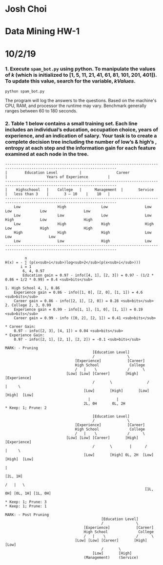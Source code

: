 # Josh Choi
# Data Mining HW-1
# 10/2/19


### 1. Execute ```spam_bot.py``` using python. To manipulate the values of _k_ (which is initialized to [1, 5, 11, 21, 41, 61, 81, 101, 201, 401]). To update this value, search for the variable, *kValues*.
```
python spam_bot.py
```
The program will log the answers to the questions. Based on the machine's CPU, RAM, and processor the runtime may vary. Benchmark generally ranges between 60 to 180 seconds.


### 2. Table 1 below contains a small training set. Each line includes an individual’s education, occupation choice, years of experience, and an indication of salary. Your task is to create a complete decision tree including the number of low’s & high’s , entropy at each step and the information gain for each feature examined at each node in the tree.

```
-------------------------------------------------------------------------------------------------------------------------
|        Education Level          |                Career                |                  Years of Experience         |
-------------------------------------------------------------------------------------------------------------------------
|    Highschoool   |    College   |      Management  |       Service     |   less than 3    |       3 — 10    |    10   |
-------------------------------------------------------------------------------------------------------------------------
    Low                 High                Low                 Low             Low             Low                 Low
    Low                 Low                 Low                 Low             High            Low                 High
    Low                 High                High                High            Low             High                High
    High                High                High                Low                             Low                 Low
    Low                 Low                 High                Low             
-------------------------------------------------------------------------------------------------------------------------
```

```
         n
H(x) = - ∑ (p(x<sub>i</sub>)log<sub>2</sub>(p(x<sub>i</sub>)))
       i = 1
        6, 4, 0.97
        Education gain = 0.97 - info([4, 1], [2, 3]) = 0.97 - (1/2 * 0.86 + 1/2 * 0.99) = 0.4 <sub>bits</sub>

1. High School 4, 1, 0.86
    Experience gain = 0.86 - info([1, 0], [2, 0], [1, 1]) = 4.6 <sub>bits</sub>
    Career gain = 0.86 - info([2, 1], [2, 0]) = 0.28 <sub>bits</sub>
2. College 2, 3, 0.99
    Experience gain = 0.99 - info[1, 1], [1, 0], [1, 1]) = 0.19 <sub>bits</sub>
    Career gain = 0.99 - info ([0, 2], [2, 1]) = 0.41 <sub>bits</sub>

* Career Gain:
    0.97 - info([2, 3], [4, 1]) = 0.04 <sub>bits</sub>
* Experience Gain:
    0.97 - info([2, 1], [2, 1], [2, 2]) = -0.1 <sub>bits</sub>

MARK: - Pruning
                                        [Education Level]
                                        /               \
                                [Experience]            [Career]
                                High School              College
                                /   |    \              /      \
                            [Low] [Low] [Career]       [High]    [Experience]
                                        /       \                /     |     \
                                    [Low]       [High]       [Low]   [High]  [Low]
                                      |            |
                                    2L, 0H       0L, 2H      
* Keep: 1; Prune: 2
```
```
                                        [Education Level]
                                        /               \
                                [Experience]            [Career]
                                High School              College
                                /   |    \              /      \
                            [Low] [Low] [Career]       [High]  [Experience]
                                        /       \        |      /     |     \
                                    [Low]       [High] 0L, 2H  [Low]   [High]  [Low]
                                                                         |
                                                                        [2L, 1H]
                                                                        /   |   \
                                                                [1L, 0H] [0L, 1H] [1L, 0H]

* Keep: 1; Prune: 3
* Keep: 1; Prune: 1
```
```
MARK: - Post Pruning
                                            [Education Level]
                                            /               \
                                    [Experience]            [Career]
                                    High School              College
                                    /   |    \              /      \
                                [Low] [Low] [Career]       [High]  [Low]
                                            /       \    
                                        [Low]       [High]
                                    (Management)    (Service)
```
